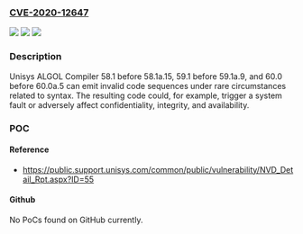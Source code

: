 ### [CVE-2020-12647](https://cve.mitre.org/cgi-bin/cvename.cgi?name=CVE-2020-12647)
![](https://img.shields.io/static/v1?label=Product&message=n%2Fa&color=blue)
![](https://img.shields.io/static/v1?label=Version&message=n%2Fa&color=blue)
![](https://img.shields.io/static/v1?label=Vulnerability&message=n%2Fa&color=brighgreen)

### Description

Unisys ALGOL Compiler 58.1 before 58.1a.15, 59.1 before 59.1a.9, and 60.0 before 60.0a.5 can emit invalid code sequences under rare circumstances related to syntax. The resulting code could, for example, trigger a system fault or adversely affect confidentiality, integrity, and availability.

### POC

#### Reference
- https://public.support.unisys.com/common/public/vulnerability/NVD_Detail_Rpt.aspx?ID=55

#### Github
No PoCs found on GitHub currently.

